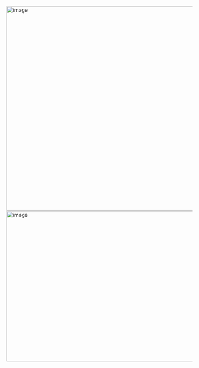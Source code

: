<img width="1910" height="553" alt="image" src="https://github.com/user-attachments/assets/71084c53-16d1-4356-8309-636367305238" />
<img width="675" height="407" alt="image" src="https://github.com/user-attachments/assets/585c5c2f-bef1-4b5c-9a4d-76c36aeeb927" />

